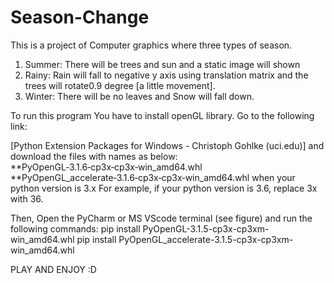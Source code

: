 # Season-Change
This is a project of Computer graphics where three types of season. 
1) Summer: There will be trees and sun and a static image will shown
2) Rainy: Rain will fall  to negative y axis using translation matrix and the trees will rotate0.9 degree [a little movement].
3) Winter: There will be no leaves and Snow will fall down.


To run this program You have to install openGL library.
Go to the following link: 

[Python Extension Packages for Windows - Christoph Gohlke (uci.edu)] and download the files with names as below:
**PyOpenGL‑3.1.6‑cp3x‑cp3x‑win_amd64.whl
**PyOpenGL_accelerate‑3.1.6‑cp3x‑cp3x‑win_amd64.whl
when your python version is 3.x
For example, if your python version is 3.6, replace 3x with 36.


Then, 
Open the PyCharm or MS VScode terminal (see figure) and run the following commands:
pip install PyOpenGL-3.1.5-cp3x-cp3xm-win_amd64.whl
pip install PyOpenGL_accelerate-3.1.5-cp3x-cp3xm-win_amd64.whl

PLAY AND ENJOY :D

